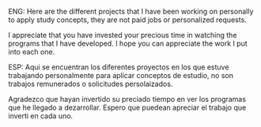 ENG: 
Here are the different projects that I have been working on personally to apply study concepts, they are not paid jobs or personalized requests.

I appreciate that you have invested your precious time in watching the programs that I have developed.
I hope you can appreciate the work I put into each one.


ESP: 
Aqui se encuentran los diferentes proyectos en los que estuve trabajando personalmente para aplicar conceptos de estudio, no son trabajos remunerados o solicitudes persolaizados.

Agradezco que hayan invertido su preciado tiempo en ver los programas que he llegado a dezarrollar.
Espero que puedean apreciar el trabajo que inverti en cada uno.
